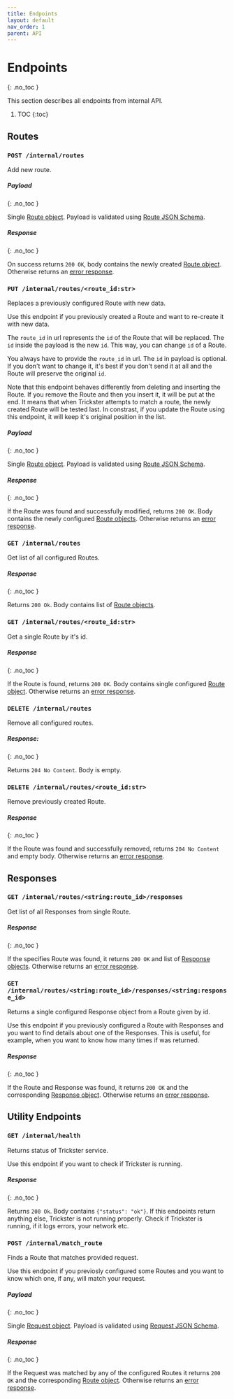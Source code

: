 ```yaml
---
title: Endpoints
layout: default
nav_order: 1
parent: API
---
```



# Endpoints
{: .no_toc }

This section describes all endpoints from internal API.

1. TOC
{:toc}


## Routes

### `POST /internal/routes`
Add new route.

##### Payload
{: .no_toc }

Single [Route object](/trickster/api/model.html#route). Payload is validated using [Route JSON Schema](https://raw.githubusercontent.com/JakubTesarek/trickster/main/trickster/schemas/route.schema.json).

##### Response
{: .no_toc }

On success returns `200 OK`, body contains the newly created [Route object](/trickster/api/model.html#route).
Otherwise returns an [error response](/trickster/api/responses.html#error-response).


### `PUT /internal/routes/<route_id:str>`
Replaces a previously configured Route with new data.

Use this endpoint if you previously created a Route and want to re-create it with new data.

The `route_id` in url represents the `id` of the Route that will be replaced. The `id` inside the payload is the new `id`. This way, you can change `id` of a Route.

You always have to provide the `route_id` in url. The `id` in payload is optional. If you don't want to change it, it's best if you don't send it at all and the Route will preserve the original `id`.

Note that this endpoint behaves differently from deleting and inserting the Route. If you remove the Route and then you insert it, it will be put at the end. It means that when Trickster attempts to match a route, the newly created Route will be tested last. In constrast, if you update the Route using this endpoint, it will keep it's original position in the list.

##### Payload
{: .no_toc }

Single [Route object](/trickster/api/model.html#route). Payload is validated using [Route JSON Schema](https://raw.githubusercontent.com/JakubTesarek/trickster/main/trickster/schemas/route.schema.json).

##### Response
{: .no_toc }

If the Route was found and successfully modified, returns `200 OK`. Body contains the newly configured [Route objects](/trickster/api/model.html#route). Otherwise returns an [error response](/trickster/api/responses.html).


### `GET /internal/routes`
Get list of all configured Routes.

##### Response
{: .no_toc }

Returns `200 Ok`. Body contains list of [Route objects](/trickster/api/model.html#route).


### `GET /internal/routes/<route_id:str>`
Get a single Route by it's id.

##### Response
{: .no_toc }

If the Route is found, returns `200 OK`. Body contains single configured [Route object](/trickster/api/model.html#route).
Otherwise returns an [error response](/trickster/api/responses.html).


### `DELETE /internal/routes`
Remove all configured routes.

##### Response:
{: .no_toc }

Returns `204 No Content`. Body is empty.


### `DELETE /internal/routes/<route_id:str>`
Remove previously created Route.

##### Response
{: .no_toc }

If the Route was found and successfully removed, returns `204 No Content` and empty body. Otherwise returns an [error response](/trickster/api/responses.html).


## Responses

### `GET /internal/routes/<string:route_id>/responses`
Get list of all Responses from single Route.

##### Response
{: .no_toc }

If the specifies Route was found, it returns `200 OK` and list of [Response objects](/trickster/api/model.html#response). Otherwise returns an [error response](/trickster/api/responses.html).


### `GET /internal/routes/<string:route_id>/responses/<string:response_id>`
Returns a single configured Response object from a Route given by id.

Use this endpoint if you previously configured a Route with Responses and you want to find details about one of the Responses. This is useful, for example, when you want to know how many times if was returned.

##### Response
{: .no_toc }

If the Route and Response was found, it returns `200 OK` and the corresponding [Response object](/trickster/api/model.html#response). Otherwise returns an [error response](/trickster/api/responses.html).


## Utility Endpoints

### `GET /internal/health`
Returns status of Trickster service.

Use this endpoint if you want to check if Trickster is running.

##### Response
{: .no_toc }

Returns `200 Ok`. Body contains `{"status": "ok"}`. If this endpoints return anything else, Trickster is not
running properly. Check if Trickster is running, if it logs errors, your network etc.


### `POST /internal/match_route`
Finds a Route that matches provided request.

Use this endpoint if you previosly configured some Routes and you want to know which one, if any, will match your request.

##### Payload
{: .no_toc }

Single [Request object](/trickster/api/model.html#request). Payload is validated using [Request JSON Schema](https://raw.githubusercontent.com/JakubTesarek/trickster/main/trickster/schemas/request.schema.json).

##### Response
{: .no_toc }

If the Request was matched by any of the configured Routes it returns `200 OK` and the corresponding [Route object](/trickster/api/model.html#route). Otherwise returns an [error response](/trickster/api/responses.html).